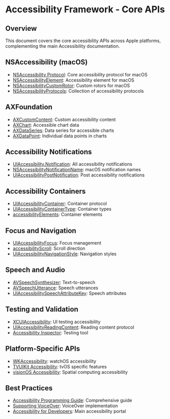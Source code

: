 # Accessibility Framework - Core APIs

## Overview
This document covers the core accessibility APIs across Apple platforms, complementing the main Accessibility documentation.

## NSAccessibility (macOS)
- [NSAccessibility Protocol](https://developer.apple.com/documentation/appkit/nsaccessibility): Core accessibility protocol for macOS
- [NSAccessibilityElement](https://developer.apple.com/documentation/appkit/nsaccessibilityelement): Accessibility element for macOS
- [NSAccessibilityCustomRotor](https://developer.apple.com/documentation/appkit/nsaccessibilitycustomrotor): Custom rotors for macOS
- [NSAccessibilityProtocols](https://developer.apple.com/documentation/appkit/nsaccessibilityprotocols): Collection of accessibility protocols

## AXFoundation
- [AXCustomContent](https://developer.apple.com/documentation/accessibility/axcustomcontent): Custom accessibility content
- [AXChart](https://developer.apple.com/documentation/accessibility/axchart): Accessible chart data
- [AXDataSeries](https://developer.apple.com/documentation/accessibility/axdataseries): Data series for accessible charts
- [AXDataPoint](https://developer.apple.com/documentation/accessibility/axdatapoint): Individual data points in charts

## Accessibility Notifications
- [UIAccessibility.Notification](https://developer.apple.com/documentation/uikit/uiaccessibility/notification): All accessibility notifications
- [NSAccessibilityNotificationName](https://developer.apple.com/documentation/appkit/nsaccessibilitynotificationname): macOS notification names
- [UIAccessibilityPostNotification](https://developer.apple.com/documentation/uikit/1615194-uiaccessibilitypostnotification): Post accessibility notifications

## Accessibility Containers
- [UIAccessibilityContainer](https://developer.apple.com/documentation/uikit/accessibility/uiaccessibilitycontainer): Container protocol
- [UIAccessibilityContainerType](https://developer.apple.com/documentation/uikit/uiaccessibilitycontainertype): Container types
- [accessibilityElements](https://developer.apple.com/documentation/uikit/uiaccessibility/1615147-accessibilityelements): Container elements

## Focus and Navigation
- [UIAccessibilityFocus](https://developer.apple.com/documentation/uikit/accessibility/delivering_an_exceptional_accessibility_experience): Focus management
- [accessibilityScroll](https://developer.apple.com/documentation/uikit/uiaccessibility/1615165-accessibilityscroll): Scroll direction
- [UIAccessibilityNavigationStyle](https://developer.apple.com/documentation/uikit/uiaccessibilitynavigationstyle): Navigation styles

## Speech and Audio
- [AVSpeechSynthesizer](https://developer.apple.com/documentation/avfaudio/avspeechsynthesizer): Text-to-speech
- [AVSpeechUtterance](https://developer.apple.com/documentation/avfaudio/avspeechutterance): Speech utterances
- [UIAccessibilitySpeechAttributeKey](https://developer.apple.com/documentation/uikit/uiaccessibilityspeechattributekey): Speech attributes

## Testing and Validation
- [XCUIAccessibility](https://developer.apple.com/documentation/xctest/xcuiaccessibility): UI testing accessibility
- [UIAccessibilityReadingContent](https://developer.apple.com/documentation/uikit/uiaccessibilityreadingcontent): Reading content protocol
- [Accessibility Inspector](https://developer.apple.com/library/archive/documentation/Accessibility/Conceptual/AccessibilityMacOSX/OSXAXTestingApps.html): Testing tool

## Platform-Specific APIs
- [WKAccessibility](https://developer.apple.com/documentation/watchkit/wkaccessibility): watchOS accessibility
- [TVUIKit Accessibility](https://developer.apple.com/documentation/tvuikit): tvOS specific features
- [visionOS Accessibility](https://developer.apple.com/documentation/visionos/improving-accessibility-support-in-your-app): Spatial computing accessibility

## Best Practices
- [Accessibility Programming Guide](https://developer.apple.com/library/archive/documentation/Accessibility/Conceptual/AccessibilityMacOSX/index.html): Comprehensive guide
- [Supporting VoiceOver](https://developer.apple.com/documentation/accessibility/supporting-voiceover-in-your-app): VoiceOver implementation
- [Accessibility for Developers](https://developer.apple.com/accessibility/): Main accessibility portal